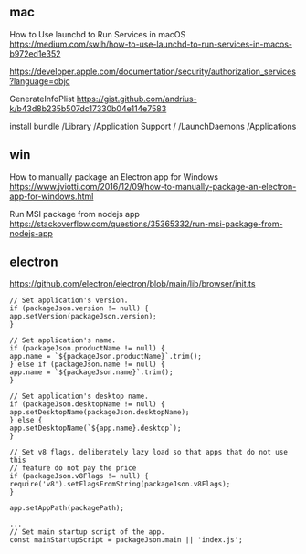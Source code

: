 

## mac

How to Use launchd to Run Services in macOS
    https://medium.com/swlh/how-to-use-launchd-to-run-services-in-macos-b972ed1e352

https://developer.apple.com/documentation/security/authorization_services?language=objc


GenerateInfoPlist
    https://gist.github.com/andrius-k/b43d8b235b507dc17330b04e114e7583

install
bundle
/Library
    /Application Support
        /
    /LaunchDaemons
/Applications


## win

How to manually package an Electron app for Windows
    https://www.jviotti.com/2016/12/09/how-to-manually-package-an-electron-app-for-windows.html

Run MSI package from nodejs app
    https://stackoverflow.com/questions/35365332/run-msi-package-from-nodejs-app

## electron
https://github.com/electron/electron/blob/main/lib/browser/init.ts

    // Set application's version.
    if (packageJson.version != null) {
    app.setVersion(packageJson.version);
    }

    // Set application's name.
    if (packageJson.productName != null) {
    app.name = `${packageJson.productName}`.trim();
    } else if (packageJson.name != null) {
    app.name = `${packageJson.name}`.trim();
    }

    // Set application's desktop name.
    if (packageJson.desktopName != null) {
    app.setDesktopName(packageJson.desktopName);
    } else {
    app.setDesktopName(`${app.name}.desktop`);
    }

    // Set v8 flags, deliberately lazy load so that apps that do not use this
    // feature do not pay the price
    if (packageJson.v8Flags != null) {
    require('v8').setFlagsFromString(packageJson.v8Flags);
    }

    app.setAppPath(packagePath);

    ...
    // Set main startup script of the app.
    const mainStartupScript = packageJson.main || 'index.js';